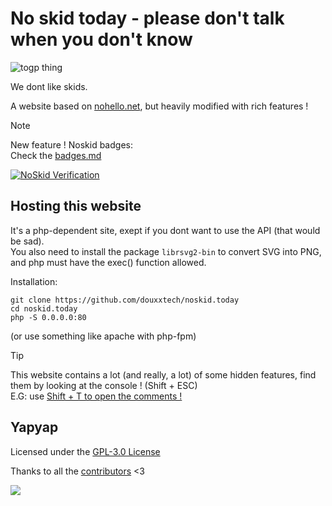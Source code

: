 # No skid today - please don't talk when you don't know

![togp thing](https://togp.xyz?owner=douxxtech&repo=noskid.today&theme=json-dark-all&cache=false)

We dont like skids.

A website based on [nohello.net](https://nohello.net), but heavily modified with rich features !

> [!NOTE]
> New feature ! Noskid badges:  
> Check the [badges.md](badges.md)  
>  
> [![NoSkid Verification](https://noskid.today/badge/100x30/?repo=douxxtech/noskid.today)](https://noskid.today)


## Hosting this website
It's a php-dependent site, exept if you dont want to use the API (that would be sad).  
You also need to install the package `librsvg2-bin` to convert SVG into PNG, and php must have the exec() function allowed.

Installation: 
```shell
git clone https://github.com/douxxtech/noskid.today
cd noskid.today
php -S 0.0.0.0:80
```
(or use something like apache with php-fpm)

> [!TIP]
> This website contains a lot (and really, a lot) of some hidden features, find them by looking at the console ! (Shift + ESC)  
> E.G: use [Shift + T to open the comments !](https://noskid.today/#spawnCommentSystem)

## Yapyap
Licensed under the [GPL-3.0 License](LICENSE)

Thanks to all the [contributors](https://github.com/douxxtech/noskid.today/graphs/contributors) <3

<a align="center" href="https://github.com/douxxtech" target="_blank">
<img src="https://madeby.douxx.tech"></img>
</a>
